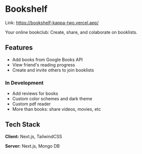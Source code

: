 
# Bookshelf

Link: https://bookshelf-kappa-two.vercel.app/

Your online bookclub: Create, share, and colaborate on booklists.


## Features

- Add books from Google Books API
- View friend's reading progress
- Create and invite others to join booklists

### In Development 
- Add reviews for books
- Custom color schemes and dark theme
- Custom pdf reader
- More than books: share videos, movies, etc


## Tech Stack

**Client:** Next.js, TailwindCSS

**Server:** Next.js, Mongo DB

